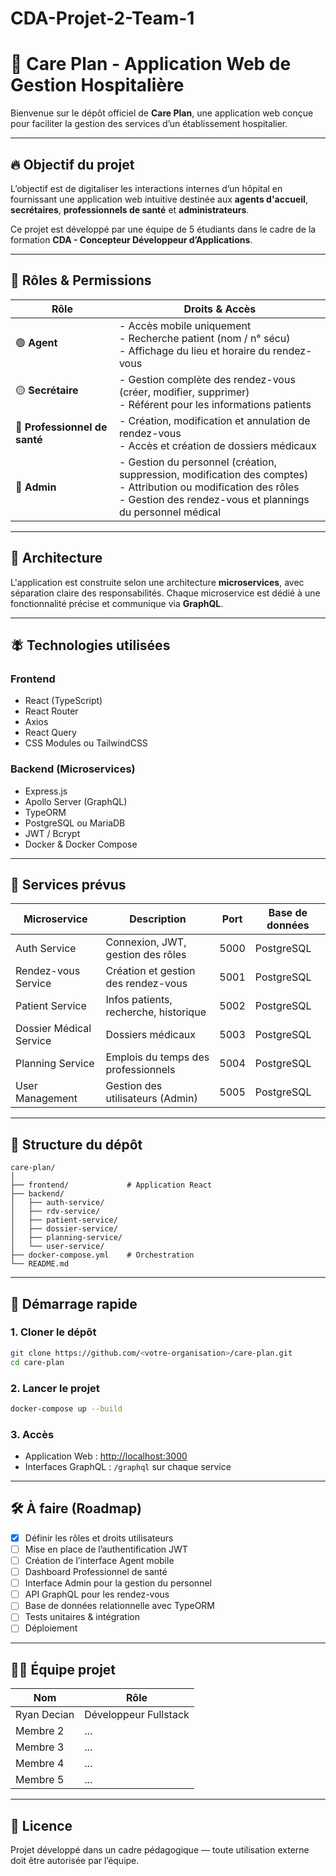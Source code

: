 # CDA-Projet-2-Team-1

# 🏥 Care Plan - Application Web de Gestion Hospitalière

Bienvenue sur le dépôt officiel de **Care Plan**, une application web conçue pour faciliter la gestion des services d’un établissement hospitalier.

---

## 🔥 Objectif du projet

L’objectif est de digitaliser les interactions internes d’un hôpital en fournissant une application web intuitive destinée aux **agents d'accueil**, **secrétaires**, **professionnels de santé** et **administrateurs**.

Ce projet est développé par une équipe de 5 étudiants dans le cadre de la formation **CDA - Concepteur Développeur d’Applications**.

---

## 👥 Rôles & Permissions

| Rôle                   | Droits & Accès                                                                                      |
|------------------------|-----------------------------------------------------------------------------------------------------|
| 🟢 **Agent**            | - Accès mobile uniquement<br>- Recherche patient (nom / n° sécu)<br>- Affichage du lieu et horaire du rendez-vous |
| 🟡 **Secrétaire**       | - Gestion complète des rendez-vous (créer, modifier, supprimer)<br>- Référent pour les informations patients |
| 🔵 **Professionnel de santé** | - Création, modification et annulation de rendez-vous<br>- Accès et création de dossiers médicaux |
| 🔴 **Admin**            | - Gestion du personnel (création, suppression, modification des comptes)<br>- Attribution ou modification des rôles<br>- Gestion des rendez-vous et plannings du personnel médical |

---

## 🧱 Architecture

L'application est construite selon une architecture **microservices**, avec séparation claire des responsabilités. Chaque microservice est dédié à une fonctionnalité précise et communique via **GraphQL**.

---

## 🪰 Technologies utilisées

### Frontend
- React (TypeScript)
- React Router
- Axios
- React Query
- CSS Modules ou TailwindCSS

### Backend (Microservices)
- Express.js
- Apollo Server (GraphQL)
- TypeORM
- PostgreSQL ou MariaDB
- JWT / Bcrypt
- Docker & Docker Compose

---

## 🧹 Services prévus

| Microservice           | Description                            | Port  | Base de données |
|------------------------|----------------------------------------|-------|-----------------|
| Auth Service           | Connexion, JWT, gestion des rôles      | 5000  | PostgreSQL      |
| Rendez-vous Service    | Création et gestion des rendez-vous    | 5001  | PostgreSQL      |
| Patient Service        | Infos patients, recherche, historique  | 5002  | PostgreSQL      |
| Dossier Médical Service| Dossiers médicaux                      | 5003  | PostgreSQL      |
| Planning Service       | Emplois du temps des professionnels    | 5004  | PostgreSQL      |
| User Management        | Gestion des utilisateurs (Admin)       | 5005  | PostgreSQL      |

---

## 🧰 Structure du dépôt

```
care-plan/
│
├── frontend/             # Application React
├── backend/
│   ├── auth-service/
│   ├── rdv-service/
│   ├── patient-service/
│   ├── dossier-service/
│   ├── planning-service/
│   └── user-service/
├── docker-compose.yml    # Orchestration
└── README.md
```

---

## 🚀 Démarrage rapide

### 1. Cloner le dépôt

```bash
git clone https://github.com/<votre-organisation>/care-plan.git
cd care-plan
```

### 2. Lancer le projet

```bash
docker-compose up --build
```

### 3. Accès

- Application Web : [http://localhost:3000](http://localhost:3000)
- Interfaces GraphQL : `/graphql` sur chaque service

---

## 🛠️ À faire (Roadmap)

- [x] Définir les rôles et droits utilisateurs
- [ ] Mise en place de l’authentification JWT
- [ ] Création de l’interface Agent mobile
- [ ] Dashboard Professionnel de santé
- [ ] Interface Admin pour la gestion du personnel
- [ ] API GraphQL pour les rendez-vous
- [ ] Base de données relationnelle avec TypeORM
- [ ] Tests unitaires & intégration
- [ ] Déploiement

---

## 👨‍💻 Équipe projet

| Nom                  | Rôle                       |
|---------------------|----------------------------|
| Ryan Decian          | Développeur Fullstack      |
| Membre 2            | ...                        |
| Membre 3            | ...                        |
| Membre 4            | ...                        |
| Membre 5            | ...                        |

---

## 📜 Licence

Projet développé dans un cadre pédagogique — toute utilisation externe doit être autorisée par l’équipe.

